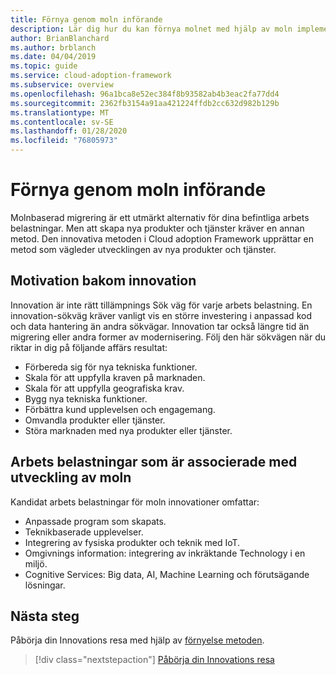 ```yaml
---
title: Förnya genom moln införande
description: Lär dig hur du kan förnya molnet med hjälp av moln implementerings ramverket.
author: BrianBlanchard
ms.author: brblanch
ms.date: 04/04/2019
ms.topic: guide
ms.service: cloud-adoption-framework
ms.subservice: overview
ms.openlocfilehash: 96a1bca8e52ec384f8b93582ab4b3eac2fa77dd4
ms.sourcegitcommit: 2362fb3154a91aa421224ffdb2cc632d982b129b
ms.translationtype: MT
ms.contentlocale: sv-SE
ms.lasthandoff: 01/28/2020
ms.locfileid: "76805973"
---
```

# <a name="innovate-through-cloud-adoption"></a>Förnya genom moln införande

Molnbaserad migrering är ett utmärkt alternativ för dina befintliga arbets belastningar. Men att skapa nya produkter och tjänster kräver en annan metod. Den innovativa metoden i Cloud adoption Framework upprättar en metod som vägleder utvecklingen av nya produkter och tjänster.

## <a name="motivations-behind-innovation"></a>Motivation bakom innovation

Innovation är inte rätt tillämpnings Sök väg för varje arbets belastning. En innovation-sökväg kräver vanligt vis en större investering i anpassad kod och data hantering än andra sökvägar. Innovation tar också längre tid än migrering eller andra former av modernisering. Följ den här sökvägen när du riktar in dig på följande affärs resultat:

- Förbereda sig för nya tekniska funktioner.
- Skala för att uppfylla kraven på marknaden.
- Skala för att uppfylla geografiska krav.
- Bygg nya tekniska funktioner.
- Förbättra kund upplevelsen och engagemang.
- Omvandla produkter eller tjänster.
- Störa marknaden med nya produkter eller tjänster.

## <a name="workloads-associated-with-cloud-innovation"></a>Arbets belastningar som är associerade med utveckling av moln

Kandidat arbets belastningar för moln innovationer omfattar:

- Anpassade program som skapats.
- Teknikbaserade upplevelser.
- Integrering av fysiska produkter och teknik med IoT.
- Omgivnings information: integrering av inkräktande Technology i en miljö.
- Cognitive Services: Big data, AI, Machine Learning och förutsägande lösningar.

## <a name="next-steps"></a>Nästa steg

Påbörja din Innovations resa med hjälp av [förnyelse metoden](../innovate/index.md).

> [!div class="nextstepaction"]
> [Påbörja din Innovations resa](../innovate/index.md)
